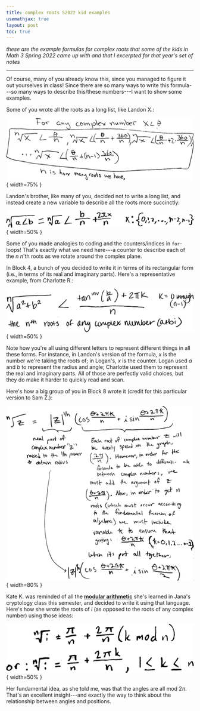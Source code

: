 ```yaml
---
title: complex roots S2022 kid examples
usemathjax: true
layout: post
toc: true
---
```



*these are the example formulas for complex roots that some of the kids in Math 3 Spring 2022 came up with and that I excerpted for that year's set of notes*

---

Of course, many of you already know this, since you managed to figure it out yourselves in class! Since there are so many ways to write this formula---so many ways to describe this/these numbers---I want to show some examples.

Some of you wrote all the roots as a long list, like Landon X.:

![](roots-of-all-complex-numbers-s2022-landon-xu.png){ width=75% }

Landon's brother, like many of you, decided not to write a long list, and instead create a new variable to describe all the roots more succinctly:

![](roots-of-all-complex-numbers-s2022-logan-xu.png){ width=50% }

Some of you made analogies to coding and the counters/indices in `for`-loops! That's exactly what we need here---a counter to describe each of the $n$ $n$'th roots as we rotate around the complex plane.

In Block 4, a bunch of you decided to write it in terms of its rectangular form (i.e., in terms of its real and imaginary parts). Here's a representative example, from Charlotte R.:

![](roots-of-all-complex-numbers-s2022-charlotte-rosario.png){ width=50% }

Note how you're all using different letters to represent different things in all these forms. For instance, in Landon's version of the formula, $x$ is the number we're taking the roots of; in Logan's, $x$ is the counter. Logan used $a$ and $b$ to represent the radius and angle; Charlotte used them to represent the real and imaginary parts. All of those are perfectly valid choices, but they do make it harder to quickly read and scan.

Here's how a big group of you in Block 8 wrote it (credit for this particular version to Sam Z.):

![](roots-of-all-complex-numbers-s2022-sam-zukin.png){ width=80% }

Kate K. was reminded of all the **[modular arithmetic](https://www.google.com/search?q=modular+arithmetic)** she's learned in Jana's cryptology class this semester, and decided to write it using that language. Here's how she wrote the roots of $i$ (as opposed to the roots of any complex number) using those ideas:

![](roots-of-all-complex-numbers-s2022-kate-kuan.png){ width=50% }

Her fundamental idea, as she told me, was that the angles are all mod $2\pi$. That's an excellent insight---and exactly the way to think about the relationship between angles and positions.